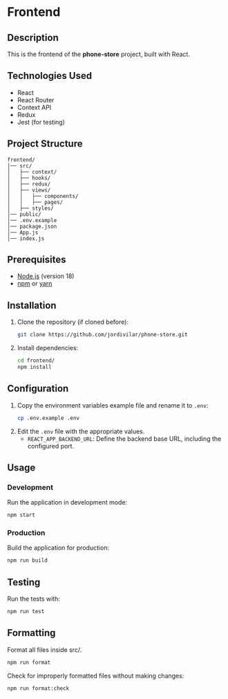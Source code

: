 # Frontend

## Description

This is the frontend of the **phone-store** project, built with React.

## Technologies Used

- React
- React Router
- Context API
- Redux
- Jest (for testing)

## Project Structure

```
frontend/
│── src/
│   ├── context/
│   ├── hooks/
│   ├── redux/
│   ├── views/
│   │   ├── components/
│   │   ├── pages/
│   ├── styles/
│── public/
│── .env.example
│── package.json
│── App.js
│── index.js
```

## Prerequisites

- [Node.js](https://nodejs.org/) (version 18)
- [npm](https://www.npmjs.com/) or [yarn](https://yarnpkg.com/)

## Installation

1. Clone the repository (if cloned before):
   ```bash
   git clone https://github.com/jordivilar/phone-store.git
   ```
2. Install dependencies:
   ```bash
   cd frontend/
   npm install
   ```

## Configuration

1. Copy the environment variables example file and rename it to `.env`:
   ```bash
   cp .env.example .env
   ```
2. Edit the `.env` file with the appropriate values.
   - `REACT_APP_BACKEND_URL`: Define the backend base URL, including the configured port.

## Usage

### Development

Run the application in development mode:

```bash
npm start
```

### Production

Build the application for production:

```bash
npm run build
```

## Testing

Run the tests with:

```bash
npm run test
```

## Formatting

Format all files inside src/.

```bash
npm run format
```

Check for improperly formatted files without making changes:

```bash
npm run format:check
```
